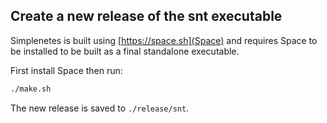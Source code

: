## Create a new release of the snt executable
Simplenetes is built using [https://space.sh](Space) and requires Space to be installed to be built as a final standalone executable.

First install Space then run:  
```sh
./make.sh
```

The new release is saved to `./release/snt`.
